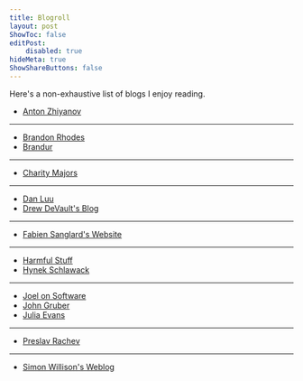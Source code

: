 ```yaml
---
title: Blogroll
layout: post
ShowToc: false
editPost:
    disabled: true
hideMeta: true
ShowShareButtons: false
---
```


Here's a non-exhaustive list of blogs I enjoy reading.

-   [Anton Zhiyanov]

---

-   [Brandon Rhodes]
-   [Brandur]

---

-   [Charity Majors]

---

-   [Dan Luu]
-   [Drew DeVault's Blog]

---

-   [Fabien Sanglard's Website]

---

-   [Harmful Stuff]
-   [Hynek Schlawack]

---

-   [Joel on Software]
-   [John Gruber]
-   [Julia Evans]

---

-   [Preslav Rachev]

---

-   [Simon Willison's Weblog]

<!-- Blogroll -->

[Anton Zhiyanov]: https://antonz.org/
[Brandon Rhodes]: https://rhodesmill.org/brandon/
[Brandur]: https://brandur.org/
[Charity Majors]: https://charity.wtf
[Dan Luu]: https://danluu.com/
[Drew DeVault's blog]: https://drewdevault.com/
[Fabien Sanglard's website]: https://fabiensanglard.net/
[Harmful stuff]: https://harmful.cat-v.org/
[Hynek Schlawack]: https://hynek.me/
[Joel on software]: https://www.joelonsoftware.com/
[John Gruber]: https://daringfireball.net/
[Julia Evans]: https://jvns.ca/
[Preslav Rachev]: https://preslav.me/
[Simon Willison's weblog]: https://simonwillison.net/
